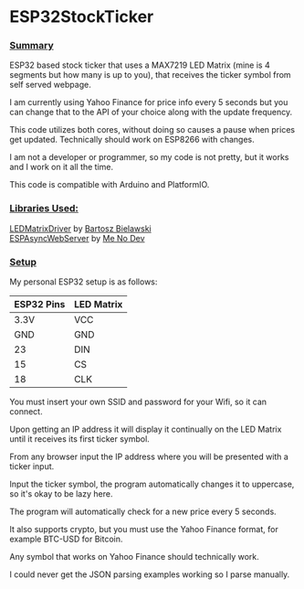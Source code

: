 <!DOCTYPE html>
<html>
  <head>

  <body>
    <h1>ESP32StockTicker</h1>
    <h3><u>Summary</u></h3>
    <p>ESP32 based stock ticker that uses a MAX7219 LED Matrix (mine is 4
      segments but how many is up to you), that receives the ticker symbol from
      self served webpage.</p>
    <p>I am currently using Yahoo Finance for price info every 5 seconds but you
      can change that to the API of your choice along with the update frequency.</p>
    <p>This code utilizes both cores, without doing so causes a pause when
      prices get updated. Technically should work on ESP8266 with changes.</p>
    <p>I am not a developer or programmer, so my code is not pretty, but it
      works and I work on it all the time. </p>
    <p>This code is compatible with Arduino and PlatformIO.</p>
    <h3><u>Libraries Used:</u></h3>
    <p><a href="https://github.com/bartoszbielawski/LEDMatrixDriver" target="_blank">LEDMatrixDriver</a>
      by <a href="https://github.com/bartoszbielawski" target="_blank">Bartosz
        Bielawski</a><br>
      <a href="https://github.com/me-no-dev/ESPAsyncWebServer" target="_blank">ESPAsyncWebServer</a>
      by <a href="https://github.com/me-no-dev" target="_blank">Me No Dev</a></p>
    <h3><u>Setup</u></h3>
    <p>My personal ESP32 setup is as follows:</p>
   <table>
<thead>
  <tr>
    <th>ESP32 Pins</th>
    <th>LED Matrix</th>
  </tr>
</thead>
<tbody>
  <tr>
    <td>3.3V</td>
    <td>VCC</td>
  </tr>
  <tr>
    <td>GND</td>
    <td>GND</td>
  </tr>
  <tr>
    <td>23</td>
    <td>DIN</td>
  </tr>
  <tr>
    <td>15</td>
    <td>CS</td>
  </tr>
  <tr>
    <td>18</td>
    <td>CLK</td>
  </tr>
</tbody>
</table>
    <p>You must insert your own SSID and password for your Wifi, so it can
      connect. </p>
    <p>Upon getting an IP address it will display it continually on the LED
      Matrix until it receives its first ticker symbol.</p>
    <p>From any browser input the IP address where you will be presented with a
      ticker input. </p>
    <p>Input the ticker symbol, the program automatically changes it to
      uppercase, so it's okay to be lazy here.</p>
    <p>The program will automatically check for a new price every 5 seconds.</p>
    <p>It also supports crypto, but you must use the Yahoo Finance format, for
      example BTC-USD for Bitcoin.</p>
    <p>Any symbol that works on Yahoo Finance should technically work.</p>
  <p>I could never get the JSON parsing examples working so I parse manually.</p>
    <p><br>
    </p>
  </body>
</html>
